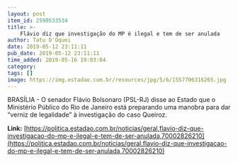 ```yaml
---
layout: post
item_id: 2590533534
title: >-
    Flávio diz que investigação do MP é ilegal e tem de ser anulada
author: Tatu D'Oquei
date: 2019-05-12 23:11:11
pub_date: 2019-05-12 23:11:11
time_added: 2019-05-16 19:03:04
category: 
tags: []
image: https://img.estadao.com.br/resources/jpg/5/6/1557706316265.jpg
---
```


BRASÍLIA - O senador Flávio Bolsonaro (PSL-RJ) disse ao Estado que o Ministério Público do Rio de Janeiro está preparando uma manobra para dar “verniz de legalidade” à investigação do caso Queiroz.

**Link:** [https://politica.estadao.com.br/noticias/geral,flavio-diz-que-investigacao-do-mp-e-ilegal-e-tem-de-ser-anulada,70002826210](https://politica.estadao.com.br/noticias/geral,flavio-diz-que-investigacao-do-mp-e-ilegal-e-tem-de-ser-anulada,70002826210)


